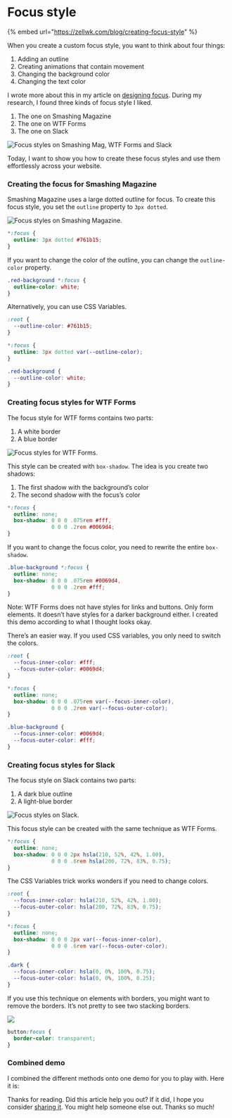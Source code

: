 # Focus style

{% embed url="https://zellwk.com/blog/creating-focus-style" %}

When you create a custom focus style, you want to think about four things:

1. Adding an outline
2. Creating animations that contain movement
3. Changing the background color
4. Changing the text color

I wrote more about this in my article on [designing focus](https://zellwk.com/blog/create-focus-style). During my research, I found three kinds of focus style I liked.

1. The one on Smashing Magazine
2. The one on WTF Forms
3. The one on Slack

![Focus styles on Smashing Mag, WTF Forms and Slack](https://zellwk.com/images/2019/create-focus/combined.png)

Today, I want to show you how to create these focus styles and use them effortlessly across your website.

### Creating the focus for Smashing Magazine <a id="creating-the-focus-for-smashing-magazine"></a>

Smashing Magazine uses a large dotted outline for focus. To create this focus style, you set the `outline` property to `3px dotted`.

![Focus styles on Smashing Magazine.](https://zellwk.com/images/2019/create-focus/smashing.png)

```css
*:focus {
  outline: 3px dotted #761b15;
}
```

If you want to change the color of the outline, you can change the `outline-color` property.

```css
.red-background *:focus {
  outline-color: white;
}
```

Alternatively, you can use CSS Variables.

```css
:root {
  --outline-color: #761b15;
}

*:focus {
  outline: 3px dotted var(--outline-color);
}

.red-background {
  --outline-color: white;
}
```

### Creating focus styles for WTF Forms <a id="creating-focus-styles-for-wtf-forms"></a>

The focus style for WTF forms contains two parts:

1. A white border
2. A blue border

![Focus styles for WTF Forms.](https://zellwk.com/images/2019/create-focus/wtf.png)

This style can be created with `box-shadow`. The idea is you create two shadows:

1. The first shadow with the background’s color
2. The second shadow with the focus’s color

```css
*:focus {
  outline: none;
  box-shadow: 0 0 0 .075rem #fff, 
              0 0 0 .2rem #0069d4;  
}
```

If you want to change the focus color, you need to rewrite the entire `box-shadow`.

```css
.blue-background *:focus {
  outline: none;
  box-shadow: 0 0 0 .075rem #0069d4, 
              0 0 0 .2rem #fff;  
}
```

Note: WTF Forms does not have styles for links and buttons. Only form elements. It doesn’t have styles for a darker background either. I created this demo according to what I thought looks okay.

There’s an easier way. If you used CSS variables, you only need to switch the colors.

```css
:root {
  --focus-inner-color: #fff;
  --focus-outer-color: #0069d4;
}

*:focus {
  outline: none;
  box-shadow: 0 0 0 .075rem var(--focus-inner-color), 
              0 0 0 .2rem var(--focus-outer-color);
}

.blue-background {
  --focus-inner-color: #0069d4;
  --focus-outer-color: #fff;
}
```

### Creating focus styles for Slack <a id="creating-focus-styles-for-slack"></a>

The focus style on Slack contains two parts:

1. A dark blue outline
2. A light-blue border

![Focus styles on Slack.](https://zellwk.com/images/2019/create-focus/slack.png)

This focus style can be created with the same technique as WTF Forms.

```css
*:focus {
  outline: none;
  box-shadow: 0 0 0 2px hsla(210, 52%, 42%, 1.00), 
              0 0 0 .6rem hsla(200, 72%, 83%, 0.75);
}
```

The CSS Variables trick works wonders if you need to change colors.

```css
:root {
  --focus-inner-color: hsla(210, 52%, 42%, 1.00);
  --focus-outer-color: hsla(200, 72%, 83%, 0.75);
}

*:focus {
  outline: none;
  box-shadow: 0 0 0 2px var(--focus-inner-color), 
              0 0 0 .6rem var(--focus-outer-color);
}

.dark {
  --focus-inner-color: hsla(0, 0%, 100%, 0.75);
  --focus-outer-color: hsla(0, 0%, 100%, 0.25);
}
```

If you use this technique on elements with borders, you might want to remove the borders. It’s not pretty to see two stacking borders.

![](https://zellwk.com/images/2019/create-focus/double-borders.png)

```css
button:focus {
  border-color: transparent;
}
```

### Combined demo <a id="combined-demo"></a>

I combined the different methods onto one demo for you to play with. Here it is:

Thanks for reading. Did this article help you out? If it did, I hope you consider [sharing it](https://twitter.com/share?text=Creating%20a%20custom%20focus%20style%20by%20@zellwk%20%F0%9F%91%87%20&url=https://zellwk.com/blog/creating-focus-style/). You might help someone else out. Thanks so much!

